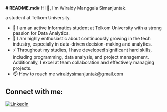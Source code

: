 **# README.md**# Hi 👋, I'm Wiraldy Manggala Simanjuntak

a student at Telkom University.

- 🌱 I am an active Informatics student at Telkom University with a strong passion for Data Analytics.
- 🌱 I am highly enthusiastic about continuously growing in the tech industry, especially in data-driven decision-making and analytics. 
- ⚡ Throughout my studies, I have developed significant hard skills, including programming, data analysis, and project management. Additionally, I excel at team collaboration and effectively        managing projects. 
- 📫 How to reach me wiraldysimanjuntak@gmail.com


## Connect with me:
[![LinkedIn](https://img.shields.io/badge/-LinkedIn-blue?logo=linkedin&logoColor=white&style=for-the-badge)](https://www.linkedin.com/in/manggalawiraldy/)

